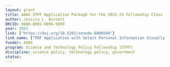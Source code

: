 ```yaml
---
layout: grant
title: AAAS STPF Application Package for the 2022-23 Fellowship Class
author: Jessica L. Burnett
ORCID: 0000-0002-0896-5099
year: 2021
link: ["https://doi.org/10.5281/zenodo.6000594"]
link_name: ["PDF Application with Select Personal Information Visually Redacted"]
funder: AAAS
program: Science and Technology Policy Fellowship (STPF)
discipline: science policy, technology policy, government 
status: 
---
```


